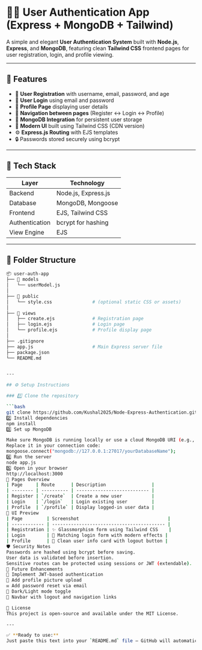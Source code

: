 # 🧑‍💻 User Authentication App (Express + MongoDB + Tailwind)

A simple and elegant **User Authentication System** built with **Node.js**, **Express**, and **MongoDB**, featuring clean **Tailwind CSS** frontend pages for user registration, login, and profile viewing.

---

## 🚀 Features

- 🔐 **User Registration** with username, email, password, and age  
- 🔑 **User Login** using email and password  
- 👤 **Profile Page** displaying user details  
- 🧭 **Navigation between pages** (Register ↔ Login ↔ Profile)  
- 💾 **MongoDB Integration** for persistent user storage  
- 🎨 **Modern UI** built using Tailwind CSS (CDN version)  
- ⚙️ **Express.js Routing** with EJS templates  
- 🔒 Passwords stored securely using bcrypt  

---

## 🧱 Tech Stack

| Layer | Technology |
|-------|-------------|
| Backend | Node.js, Express.js |
| Database | MongoDB, Mongoose |
| Frontend | EJS, Tailwind CSS |
| Authentication | bcrypt for hashing |
| View Engine | EJS |

---

## 📁 Folder Structure

```bash
📦 user-auth-app
├── 📂 models
│   └── userModel.js
│
├── 📂 public
│   └── style.css               # (optional static CSS or assets)
│
├── 📂 views
│   ├── create.ejs              # Registration page
│   ├── login.ejs               # Login page
│   └── profile.ejs             # Profile display page
│
├── .gitignore
├── app.js                      # Main Express server file
├── package.json
└── README.md


---

## ⚙️ Setup Instructions

### 1️⃣ Clone the repository

```bash
git clone https://github.com/Kushal2025/Node-Express-Authentication.git
2️⃣ Install dependencies
npm install
3️⃣ Set up MongoDB

Make sure MongoDB is running locally or use a cloud MongoDB URI (e.g., MongoDB Atlas).
Replace it in your connection code:
mongoose.connect("mongodb://127.0.0.1:27017/yourDatabaseName");
4️⃣ Run the server
node app.js
5️⃣ Open in your browser
http://localhost:3000
🧩 Pages Overview
| Page     | Route      | Description                 |
| -------- | ---------- | --------------------------- |
| Register | `/create`  | Create a new user           |
| Login    | `/login`   | Login existing user         |
| Profile  | `/profile` | Display logged-in user data |
🎨 UI Preview
| Page         | Screenshot                                 |
| ------------ | ------------------------------------------ |
| Registration | ✨ Glassmorphism form using Tailwind CSS    |
| Login        | 🔐 Matching login form with modern effects |
| Profile      | 👤 Clean user info card with logout button |
🛡️ Security Notes
Passwords are hashed using bcrypt before saving.
User data is validated before insertion.
Sensitive routes can be protected using sessions or JWT (extendable).
🔮 Future Enhancements
🔄 Implement JWT-based authentication
📸 Add profile picture upload
✉️ Add password reset via email
🌙 Dark/Light mode toggle
🧭 Navbar with logout and navigation links

📜 License
This project is open-source and available under the MIT License.

---

✅ **Ready to use:**  
Just paste this text into your `README.md` file — GitHub will automatically render all markdown (tables, emojis, and formatting) perfectly.
